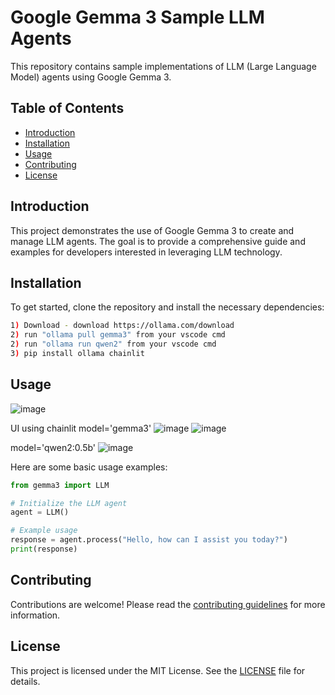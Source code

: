 # Google Gemma 3 Sample LLM Agents

This repository contains sample implementations of LLM (Large Language Model) agents using Google Gemma 3.

## Table of Contents
- [Introduction](#introduction)
- [Installation](#installation)
- [Usage](#usage)
- [Contributing](#contributing)
- [License](#license)

## Introduction

This project demonstrates the use of Google Gemma 3 to create and manage LLM agents. The goal is to provide a comprehensive guide and examples for developers interested in leveraging LLM technology.

## Installation

To get started, clone the repository and install the necessary dependencies:

```bash
1) Download - download https://ollama.com/download
2) run "ollama pull gemma3" from your vscode cmd
2) run "ollama run qwen2" from your vscode cmd
3) pip install ollama chainlit
```

## Usage

![image](https://github.com/user-attachments/assets/3d8f6634-4ada-4fea-83e0-ec5de968f163)

UI using chainlit
model='gemma3'
![image](https://github.com/user-attachments/assets/1524b975-b793-4303-ac26-e1df0bfb3895)
![image](https://github.com/user-attachments/assets/adc637c9-da9c-4ec7-b131-c5f2eed38a5a)

model='qwen2:0.5b'
![image](https://github.com/user-attachments/assets/587e3755-9394-4278-87e1-3f399b452b7c)



Here are some basic usage examples:

```python
from gemma3 import LLM

# Initialize the LLM agent
agent = LLM()

# Example usage
response = agent.process("Hello, how can I assist you today?")
print(response)
```

## Contributing

Contributions are welcome! Please read the [contributing guidelines](CONTRIBUTING.md) for more information.

## License

This project is licensed under the MIT License. See the [LICENSE](LICENSE) file for details.
